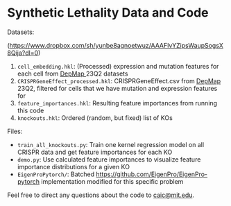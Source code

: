 # Synthetic Lethality Data and Code

Datasets:

(https://www.dropbox.com/sh/yunbe8agnoetwuz/AAAFIvYZipsWaupSogsX8Qija?dl=0)
1. `cell_embedding.hkl`: (Processed) expression and mutation features for each cell from [DepMap ](https://depmap.org/portal/download/all/) 23Q2 datasets
2. `CRISPRGeneEffect_processed.hkl`: CRISPRGeneEffect.csv from [DepMap ](https://depmap.org/portal/download/all/) 23Q2, filtered for cells that we have mutation and expression features for
3. `feature_importances.hkl`: Resulting feature importances from running this code
4. `knockouts.hkl`: Ordered (random, but fixed) list of KOs

Files:
- `train_all_knockouts.py`: Train one kernel regression model on all CRISPR data and get feature importances for each KO
- `demo.py`: Use calculated feature importances to visualize feature importance distributions for a given KO
- `EigenProPytorch/`: Batched https://github.com/EigenPro/EigenPro-pytorch implementation modified for this specific problem

Feel free to direct any questions about the code to caic@mit.edu. 
